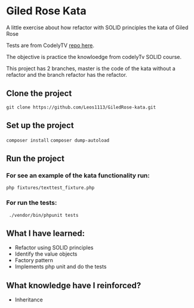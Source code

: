 # Giled Rose Kata

A little exercise about how refactor with SOLID principles the kata of Giled Rose

Tests are from CodelyTV [repo here](https://github.com/CodelyTV/java-gildedrose-kata).

The objective is practice the knowloedge from codelyTv SOLID course.

This project has 2 branches, master is the code of the kata without a refactor and the branch refactor has the refactor.

## Clone the project
```git clone https://github.com/Leos1113/GiledRose-kata.git```

## Set up the project
```composer install```
``composer dump-autoload``

## Run the project

### For see an example of the kata functionality run:

``php fixtures/texttest_fixture.php``

### For run the tests:

`` ./vendor/bin/phpunit tests``

## What I have learned:

 - Refactor using SOLID principles
 - Identify the value objects
 - Factory pattern
 - Implements php unit and do the tests
 
## What knowledge have I reinforced?

- Inheritance